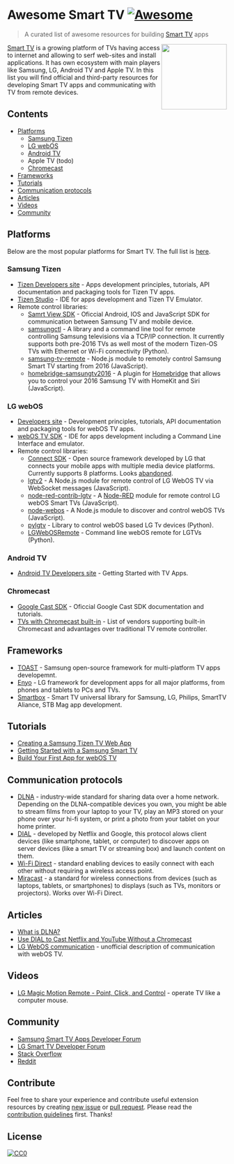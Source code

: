 # Awesome Smart TV [![Awesome](https://cdn.rawgit.com/sindresorhus/awesome/d7305f38d29fed78fa85652e3a63e154dd8e8829/media/badge.svg)](https://github.com/sindresorhus/awesome)

> A curated list of awesome resources for building [Smart TV](https://en.wikipedia.org/wiki/Smart_TV) apps

<a href="https://github.com/vitalets/awesome-smart-tv"><img align="right" width="150" src="https://user-images.githubusercontent.com/1473072/27913047-7c3a5e60-6267-11e7-8bd1-bef2bf3cd753.png"/></a>

[Smart TV](https://en.wikipedia.org/wiki/Smart_TV) is a growing platform of TVs having access to internet and allowing to serf web-sites and install applications. It has own ecosystem with main players like Samsung, LG, Android TV and Apple TV. In this list you will find official and third-party resources for developing Smart TV apps and communicating with TV from remote devices.

## Contents
* [Platforms](#platforms)
  * [Samsung Tizen](#samsung-tizen)
  * [LG webOS](#lg-webos)
  * [Android TV](#android-tv)
  * Apple TV (todo)
  * [Chromecast](#chromecast)
* [Frameworks](#frameworks)
* [Tutorials](#tutorials)
* [Communication protocols](#communication-protocols)
* [Articles](#articles)
* [Videos](#articles) 
* [Community](#community)

## Platforms
Below are the most popular platforms for Smart TV. The full list is [here](https://en.wikipedia.org/wiki/List_of_smart_TV_platforms_and_middleware_software).

### Samsung Tizen
* [Tizen Developers site](https://developer.tizen.org/tizen/tv) - Apps development principles, tutorials, API documentation and packaging tools for Tizen TV apps.
* [Tizen Studio](https://developer.tizen.org/development/tizen-studio/download) - IDE for apps development and Tizen TV Emulator.
* Remote control libraries:
  * [Samrt View SDK](http://developer.samsung.com/tv/develop/tools/extension-libraries/smart-view-sdk-download) - Oficcial Android, IOS and JavaScript SDK for communication between Samsung TV and mobile device.
  * [samsungctl](https://github.com/Ape/samsungctl) - A library and a command line tool for remote controlling Samsung televisions via a TCP/IP connection. It currently supports both pre-2016 TVs as well most of the modern Tizen-OS TVs with Ethernet or Wi-Fi connectivity (Python).
  * [samsung-tv-remote](https://github.com/Badisi/samsung-tv-remote) - Node.js module to remotely control Samsung Smart TV starting from 2016 (JavaScript).
  * [homebridge-samsungtv2016](https://github.com/kyleaa/homebridge-samsungtv2016) - A plugin for [Homebridge](https://github.com/nfarina/homebridge) that allows you to control your 2016 Samsung TV with HomeKit and Siri (JavaScript).

### LG webOS
* [Developers site](http://webostv.developer.lge.com) - Development principles, tutorials, API documentation and packaging tools for webOS TV apps.
* [webOS TV SDK](http://webostv.developer.lge.com/sdk/download/download-sdk/) - IDE for apps development including a Command Line Interface and emulator.
* Remote control libraries:
  * [Connect SDK](http://www.svlconnectsdk.com/) - Open source framework developed by LG that connects your mobile apps with multiple media device platforms. Currently supports 8 platforms. Looks [abandoned](https://github.com/ConnectSDK/Connect-SDK-Android/issues/364).
  * [lgtv2](https://github.com/hobbyquaker/lgtv2) - A Node.js module for remote control of LG WebOS TV via WebSocket messages (JavaScript).
  * [node-red-contrib-lgtv](https://github.com/hobbyquaker/node-red-contrib-lgtv) - A [Node-RED](https://nodered.org) module for remote control LG webOS Smart TVs (JavaScript).
  * [node-webos](https://github.com/WeeJeWel/node-webos) - A Node.js module to discover and control webOS TVs (JavaScript).
  * [pylgtv](https://github.com/TheRealLink/pylgtv) - Library to control webOS based LG Tv devices (Python).
  * [LGWebOSRemote](https://github.com/klattimer/LGWebOSRemote) - Command line webOS remote for LGTVs (Python).

### Android TV
* [Android TV Developers site](https://developer.android.com/training/tv/start/start.html) - Getting Started with TV Apps.

### Chromecast
* [Google Cast SDK](https://developers.google.com/cast/) - Oficcial Google Cast SDK documentation and tutorials.
* [TVs with Chromecast built-in](https://www.google.com/chromecast/built-in/tv/) - List of vendors supporting built-in Chromecast and advantages over traditional TV remote controller.

## Frameworks
* [TOAST](http://developer.samsung.com/tv/develop/extension-libraries/toast/) - Samsung open-source framework for multi-platform TV apps developemnt.
* [Enyo](http://enyojs.com) - LG framework for development apps for all major platforms, from phones and tablets to PCs and TVs.
* [Smartbox](https://github.com/immosmart/smartbox) - Smart TV universal library for Samsung, LG, Philips, SmartTV Aliance, STB Mag app development.

## Tutorials
* [Creating a Samsung Tizen TV Web App](https://www.samsungdforum.com/TizenGuide/tizen1221/index.html)
* [Getting Started with a Samsung Smart TV](http://www.samsung.com/global/article/articleDetailView.do?atcl_id=61689)
* [Build Your First App for webOS TV](http://developer.lge.com/webOSTV/develop/web-app/getting-started/building-your-first-web-app-webos-tv/)

## Communication protocols
* [DLNA](https://en.wikipedia.org/wiki/Digital_Living_Network_Alliance) - industry-wide standard for sharing data over a home network. Depending on the DLNA-compatible devices you own, you might be able to stream films from your laptop to your TV, play an MP3 stored on your phone over your hi-fi system, or print a photo from your tablet on your home printer.
* [DIAL](http://www.dial-multiscreen.org/) - developed by Netflix and Google, this protocol alows client devices (like smartphone, tablet, or computer) to discover apps on server devices (like a smart TV or streaming box) and launch content on them.
* [Wi-Fi Direct](https://en.wikipedia.org/wiki/Wi-Fi_Direct) - standard enabling devices to easily connect with each other without requiring a wireless access point.
* [Miracast](https://en.wikipedia.org/wiki/Miracast) - a standard for wireless connections from devices (such as laptops, tablets, or smartphones) to displays (such as TVs, monitors or projectors). Works over Wi-Fi Direct.

## Articles
* [What is DLNA?](http://www.which.co.uk/reviews/televisions/article/what-is-dlna)
* [Use DIAL to Cast Netflix and YouTube Without a Chromecast](http://www.howtogeek.com/215791/use-your-tv’s-hidden-“dial”-feature-to-cast-netflix-and-youtube-without-a-chromecast/)
* [LG WebOS communication](https://mym.hackpad.com/ep/pad/static/rLlshKkzdNj) - unofficial description of communication with webOS TV.

## Videos
* [LG Magic Motion Remote - Point, Click, and Control](https://youtu.be/yxu0G7jM_us) - operate TV like a computer mouse.

## Community
* [Samsung Smart TV Apps Developer Forum](https://www.samsungdforum.com/)
* [LG Smart TV Developer Forum](http://developer.lge.com/community/forums/RetrieveForumList.dev?prodTypeCode=TV)
* [Stack Overflow](http://stackoverflow.com/questions/tagged/smart-tv)
* [Reddit](https://www.reddit.com/r/smarttv)

## Contribute
Feel free to share your experience and contribute useful extension resources by creating [new issue](issues/new) or [pull request](compare).
Please read the [contribution guidelines](CONTRIBUTING.md) first. Thanks!

## License
[![CC0](http://mirrors.creativecommons.org/presskit/buttons/88x31/svg/cc-zero.svg)](https://creativecommons.org/publicdomain/zero/1.0/)

